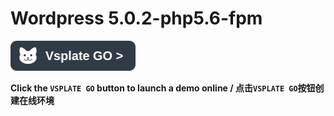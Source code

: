 # Wordpress 5.0.2-php5.6-fpm

<a href="https://www.vsplate.com/?docker-compose=https://github.com/vsplate/dcenvs/wordpress/5.0.2-php5.6-fpm"><img alt="VSPLATE GO" src="https://raw.githubusercontent.com/vsplate/images/master/vsgo_btn.png" width="200px"></a>

**Click the `VSPLATE GO` button to launch a demo online / 点击`VSPLATE GO`按钮创建在线环境**